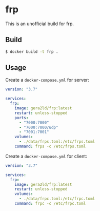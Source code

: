 # frp

This is an unofficial build for frp.

## Build

```bash
$ docker build -t frp .
```

## Usage

Create a `docker-compose.yml` for server:

```yaml
version: "3.7"

services:
  frp:
    image: gera2ld/frp:latest
    restart: unless-stopped
    ports:
      - "7000:7000"
      - "7000:7000/udp"
      - "7001:7001"
    volumes:
      - ./data/frps.toml:/etc/frps.toml
    command: frps -c /etc/frps.toml
```

Create a `docker-compose.yml` for client:

```yaml
version: "3.7"

services:
  frp:
    image: gera2ld/frp:latest
    restart: unless-stopped
    volumes:
      - ./data/frpc.toml:/etc/frpc.toml
    command: frpc -c /etc/frpc.toml
```
